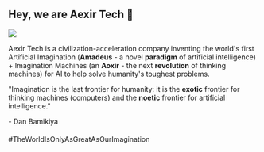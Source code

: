## Hey, we are Aexir Tech 👋

![](https://raw.githubusercontent.com/aexirtech/.github/main/assets/aexir-tech-logo-1.0-header.png)

Aexir Tech is a civilization-acceleration company inventing the world's first Artificial Imagination (<strong>Amadeus</strong> - a novel <strong>paradigm</strong> of artificial intelligence) + Imagination Machines (an <strong>Aoxir</strong> - the next <strong>revolution</strong> of thinking machines) for AI to help solve humanity's toughest problems.


<p>"Imagination is the last frontier for humanity: it is the <strong>exotic</strong> frontier for thinking machines (computers) and the <strong>noetic</strong> frontier for artificial intelligence."</p> - Dan Bamikiya

<h4></h4> #TheWorldIsOnlyAsGreatAsOurImagination </h4>

